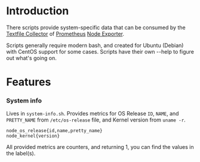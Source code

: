 # Introduction

There scripts provide system-specific data that can be consumed by the [Textfile Collector](https://github.com/prometheus/node_exporter/blob/master/README.md#textfile-collector) of [Prometheus](https://prometheus.io) [Node Exporter](https://github.com/prometheus/node_exporter).

Scripts generally require modern bash, and created for Ubuntu (Debian) with CentOS support for some cases. Scripts have their own --help to figure out what's going on.

# Features

### System info
Lives in `system-info.sh`. Provides metrics for OS Release `ID`, `NAME`, and `PRETTY_NAME` from `/etc/os-release` file, and Kernel version from `uname -r`.
```
node_os_release{id,name,pretty_name}
node_kernel{version}
```
All provided metrics are counters, and returning 1, you can find the values in the label(s).
